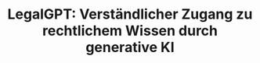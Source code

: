 ---
id: legalgpt
title: "LegalGPT: Verständlicher Zugang zu rechtlichem Wissen durch generative KI"
title_project: "LegalGPT: Ein Open-Source KI-System zur transparenten Erklärung deutscher Rechtstexte"
title_short: "LegalGPT"
period: "Okt 24 – Sep 25 (12 Monate)" 
round: "4"
lecture2go: "70600"
uhh_url: "https://www.hcl.uni-hamburg.de/ddlitlab/data-literacy-studierendenprojekte/vierte-foerderrunde/legalgpt.html"
students: "Johannes Fabian Hahn, Gregor Stange"
mentor: "Anton Semjonov"
text: |
   In einer zunehmend komplexen Gesellschaft ist der Zugang zu rechtlichen Informationen von entscheidender Bedeutung, um die eigenen Rechte und Pflichten zu verstehen und wahrzunehmen. Viele Menschen, insbesondere Laien, stehen jedoch vor der Herausforderung, juristische Texte zu entschlüsseln. Die häufig schwierige Rechtsprache und der Einsatz zahlreicher Fachbegriffe führen oft zu Missverständnissen und einem ungleichen Rechtsbewusstsein. Lange, komplexe Sätze mit zahlreichen Verweisen auf andere Gesetze erschweren selbst gut informierten Bürgern das Verständnis ihrer Rechte und deren Durchsetzung. Studien zeigen, dass ein großer Teil der Bevölkerung gezwungen ist, sich mit Original-Gesetzestexten auseinanderzusetzen, wenn rechtliche Fragen auftreten. Unser Projekt LegalGPT setzt genau hier an und entwickelt ein Open-Source-KI-System, das juristische Texte auf verständliche Weise erklärt und Antworten auf rechtliche Fragen liefert.

   ##### Warum nicht einfach ChatGPT?

   Die weit verbreiteten Large Language Models (LLMs) wie ChatGPT eignen sich nicht für juristische Fragestellungen, da sie häufig „halluzinieren“. Das bedeutet, dass sie Informationen erstellen, die nicht auf realen Fakten beruhen. Dies ist besonders problematisch im rechtlichen Bereich, wo präzise und verlässliche Informationen unverzichtbar sind. 

   ##### Das Ziel des Projekts 

   Das Projekt hat zum Ziel, ein KI-System zu entwickeln, das den Zugang zu rechtlichen Informationen vereinfacht und die Verständlichkeit von juristischen Texten fördert. Dabei kommt ein innovativer Ansatz namens Retrieval-Augmented Generation (RAG) zum Einsatz. Dieser nutzt eine Vektordatenbank mit öffentlich zugänglichen, digitalisierten Rechtstexten, um präzise und kontextualisierte Antworten zu liefern. Die Datenbank stellt sicher, dass die Informationen auf verlässlichen und aktuellen juristischen Quellen basieren, sodass der Nutzer keine „halluzinierten“ Antworten erhält, sondern konkrete, überprüfbare Informationen.

   ##### Wie funktioniert es?

   Im Gegensatz zu herkömmlichen LLMs, die auf internem Wissen basieren, kombiniert RAG die Stärken eines LLMs mit externen Wissensquellen. Wenn eine Anfrage gestellt wird, durchsucht die KI die angebundenen Datenbanken nach relevanten Informationen und formuliert eine Antwort, die auf realen, gesicherten juristischen Texten basiert. Dies gewährleistet die Präzision und Verlässlichkeit der bereitgestellten Informationen.

   ##### Die Vision des Projekts

   Ziel des Projekts ist es, juristische Informationen so aufzubereiten, dass sie für alle Bürger verständlich und zugänglich werden. Durch die Förderung der Rechtsbildung und den erleichterten Zugang zu rechtlichem Wissen trägt das KI-System dazu bei, das gesellschaftliche Verständnis des Rechts zu verbessern. So kann es einen Beitrag zu einer gerechteren und transparenteren Gesellschaft leisten. 
   
   Weitere Informationen und aktuelle Updates zum Projekt finden sich auf unserer Website: <legalrag.github.io>.

image: "https://www.hcl.uni-hamburg.de/20937903/right-4926156-05441898341acfd9bdd3d370e5655b87fb47c42f.jpg"
image_credit: "herbinisaac / Pixabay"
---